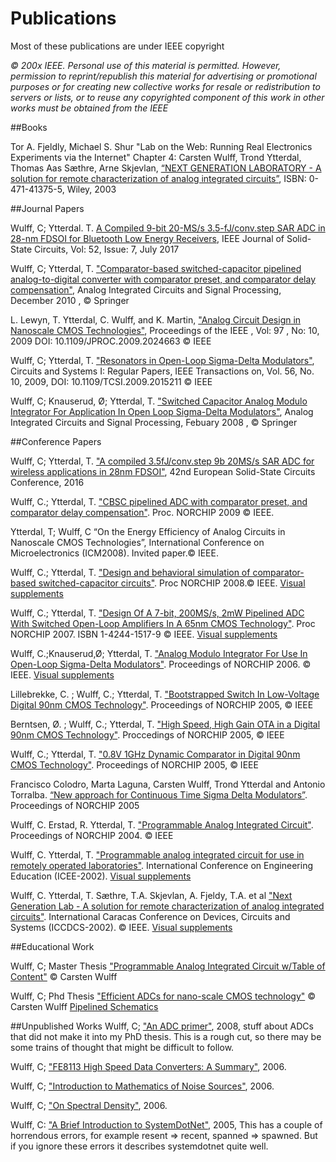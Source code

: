 
# Publications

Most of these publications are under IEEE copyright

*© 200x IEEE. Personal use of this material is permitted. However, permission to reprint/republish this material for advertising or promotional purposes or for creating new collective works for resale or redistribution to servers or lists, or to reuse any copyrighted component of this work in other works must be obtained from the IEEE*

##Books

Tor A. Fjeldly, Michael S. Shur "Lab on the Web: Running Real Electronics Experiments via the Internet" Chapter 4: Carsten Wulff, Trond Ytterdal, Thomas Aas Sæthre, Arne Skjevlan, [“NEXT GENERATION LABORATORY - A solution for remote characterization of analog integrated circuits”](http://www.amazon.com/exec/obidos/tg/detail/-/0471413755/qid=1107338747/sr=1-1/ref=sr_1_1/102-5318187-3493748?v=glance&s=books), ISBN: 0-471-41375-5, Wiley, 2003


##Journal Papers

Wulff, C;
Ytterdal. T. [A Compiled 9-bit 20-MS/s 3.5-fJ/conv.step SAR ADC in 28-nm FDSOI for Bluetooth Low Energy Receivers](http://ieeexplore.ieee.org/document/7906479/),
IEEE Journal of Solid-State Circuits, Vol: 52, Issue: 7, July 2017

Wulff, C; Ytterdal, T. ["Comparator-based switched-capacitor pipelined analog-to-digital converter with comparator preset, and comparator delay compensation"](http://www.springerlink.com/content/558m275702840188/), Analog Integrated Circuits and Signal Processing, December 2010 , © Springer

L. Lewyn, T. Ytterdal, C. Wulff, and K. Martin,
["Analog Circuit Design in Nanoscale CMOS Technologies"](http://ieeexplore.ieee.org/search/srchabstract.jsp?arnumber=5247174&isnumber=5247123&punumber=5&k2dockey=5247174@ieeejrns),
Proceedings of the IEEE , Vol: 97 , No: 10, 2009 DOI:
10.1109/JPROC.2009.2024663 © IEEE

Wulff, C; Ytterdal, T. ["Resonators in Open-Loop Sigma-Delta Modulators"](http://ieeexplore.ieee.org/xpl/freeabs_all.jsp?isnumber=5272819&arnumber=4783042&count=16&index=1), Circuits and Systems I: Regular Papers, IEEE Transactions on, Vol. 56, No. 10, 2009, DOI: 10.1109/TCSI.2009.2015211 © IEEE

Wulff, C; Knauserud, Ø; Ytterdal, T. ["Switched Capacitor Analog Modulo Integrator For Application In Open Loop Sigma-Delta Modulators"](http://www.springerlink.com/content/p5k4611v55q77774/?p=1e96ff04d06a44ad8b5c223c8ecbf0c6&pi=13), Analog Integrated Circuits and Signal Processing, Febuary 2008 , © Springer


##Conference Papers

Wulff, C; Ytterdal,
T. ["A compiled 3.5fJ/conv.step 9b 20MS/s SAR ADC for wireless applications in 28nm FDSOI"](http://ieeexplore.ieee.org/document/7598271/),
42nd European Solid-State Circuits Conference, 2016

Wulff, C.; Ytterdal, T. ["CBSC pipelined ADC with comparator preset, and comparator delay compensation"](wulff09b_final.pdf). Proc. NORCHIP 2009 © IEEE.

Ytterdal, T; Wulff, C “On the Energy Efficiency of Analog Circuits in Nanoscale CMOS Technologies”, International Conference on
Microelectronics (ICM2008). Invited paper.© IEEE.

Wulff, C.; Ytterdal, T. ["Design and behavioral simulation of comparator-based switched-capacitor circuits"](wulff08b.pdf). Proc NORCHIP 2008.©
IEEE. [Visual supplements](wulff08b_slides.pdf)

Wulff, C.; Ytterdal,
T. ["Design Of A 7-bit, 200MS/s, 2mW Pipelined ADC With Switched Open-Loop Amplifiers In A 65nm CMOS Technology"](wulff07.pdf). Proc
NORCHIP 2007. ISBN 1-4244-1517-9 © IEEE. [Visual supplements](wulff07_slides.pdf)

Wulff, C.;Knauserud,Ø; Ytterdal,
T. ["Analog Modulo Integrator For Use In Open-Loop Sigma-Delta Modulators"](wulff06.pdf). Proceedings of NORCHIP 2006. ©
IEEE. [Visual supplements](wulff06_slides.pdf)

Lillebrekke, C. ; Wulff, C.; Ytterdal, T. ["Bootstrapped Switch In Low-Voltage Digital 90nm CMOS Technology"](lillebrekke.pdf). Proceedings of NORCHIP
2005, © IEEE

Berntsen, Ø. ; Wulff, C.; Ytterdal,
T. ["High Speed, High Gain OTA in a Digital 90nm CMOS Technology"](berntsen.pdf). Proccedings of NORCHIP 2005, © IEEE

Wulff, C.; Ytterdal, T. ["0.8V 1GHz Dynamic Comparator in Digital 90nm CMOS Technology"](wulff05.pdf). Proceedings of NORCHIP 2005, © IEEE

Francisco Colodro, Marta Laguna, Carsten Wulff, Trond Ytterdal and
Antonio Torralba. [“New approach for Continuous Time Sigma Delta Modulators”](http://ieeexplore.ieee.org/document/1597017/). Proceedings of NORCHIP 2005

Wulff, C. Erstad, R. Ytterdal, T. ["Programmable Analog Integrated Circuit"](wulff04.pdf). Proceedings of NORCHIP 2004. © IEEE

Wulff, C. Ytterdal,
T. ["Programmable analog integrated circuit for use in remotely operated laboratories"](wulff02b.pdf). International Conference on
Engineering Education (ICEE-2002). [Visual supplements](wulff02b_slides.pdf)

Wulff, C. Ytterdal, T. Sæthre, T.A. Skjevlan, A. Fjeldy, T.A. et al
["Next Generation Lab - A solution for remote characterization of analog integrated circuits"](wulff02a.pdf). International Caracas Conference on
Devices, Circuits and Systems (ICCDCS-2002). © IEEE. [Visual supplements](wulff02a_slides.pdf)

##Educational Work

Wulff, C; Master Thesis ["Programmable Analog Integrated Circuit w/Table of Content"](panic.pdf) © Carsten Wulff

Wulff, C; Phd Thesis ["Efficient ADCs for nano-scale CMOS technology"](thesiswulff08.pdf) ©
Carsten Wulff [Pipelined Schematics](scarab.pdf)


##Unpublished Works
Wulff, C; ["An ADC primer"](tb_adcprimer.pdf), 2008, stuff about ADCs that did not make it
into my PhD thesis. This is a rough cut, so there may be some trains
of thought that might be difficult to follow.

<!--
Wulff, C; ["Stuff to Ponder; hints and tips on analog circuit design, 2007
-->

Wulff, C; ["FE8113 High Speed Data Converters: A Summary"](fe8113.pdf), 2006.

Wulff, C; ["Introduction to Mathematics of Noise Sources"](noise.pdf), 2006.

Wulff, C; ["On Spectral Density"](on.psd.pdf), 2006.

Wulff, C: ["A Brief Introduction to SystemDotNet"](systemdotnet.pdf), 2005, This has a couple of horrendous errors, for example resent ⇒ recent, spanned ⇒ spawned. But if you ignore these errors it describes systemdotnet quite well.
